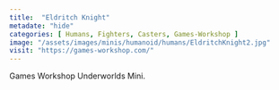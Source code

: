 ```yaml
---
title:  "Eldritch Knight"
metadate: "hide"
categories: [ Humans, Fighters, Casters, Games-Workshop ]
image: "/assets/images/minis/humanoid/humans/EldritchKnight2.jpg"
visit: "https://games-workshop.com/"
---
```

Games Workshop Underworlds Mini.